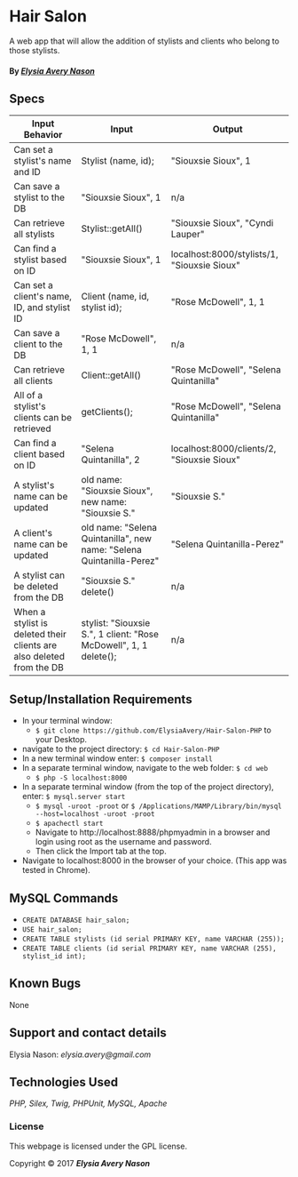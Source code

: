 # Hair Salon
A web app that will allow the addition of stylists and clients who belong to those stylists.

#### By _[**Elysia Avery Nason**](https://github.com/elysiaavery)_

## Specs

Input Behavior | Input | Output
---------------|-------|--------
Can set a stylist's name and ID | Stylist (name, id); | "Siouxsie Sioux", 1
Can save a stylist to the DB | "Siouxsie Sioux", 1 | n/a
Can retrieve all stylists  | Stylist::getAll() | "Siouxsie Sioux", "Cyndi Lauper"
Can find a stylist based on ID | "Siouxsie Sioux", 1 | localhost:8000/stylists/1, "Siouxsie Sioux"
Can set a client's name, ID, and stylist ID | Client (name, id, stylist id); | "Rose McDowell", 1, 1
Can save a client to the DB | "Rose McDowell", 1, 1 | n/a
Can retrieve all clients  | Client::getAll() | "Rose McDowell", "Selena Quintanilla"
All of a stylist's clients can be retrieved | getClients(); | "Rose McDowell", "Selena Quintanilla"
Can find a client based on ID | "Selena Quintanilla", 2 | localhost:8000/clients/2, "Siouxsie Sioux"
A stylist's name can be updated | old name: "Siouxsie Sioux", new name: "Siouxsie S." | "Siouxsie S."
A client's name can be updated | old name: "Selena Quintanilla", new name: "Selena Quintanilla-Perez" | "Selena Quintanilla-Perez"
A stylist can be deleted from the DB | "Siouxsie S." delete() | n/a
When a stylist is deleted their clients are also deleted from the DB | stylist: "Siouxsie S.", 1 client: "Rose McDowell", 1, 1 delete(); | n/a

## Setup/Installation Requirements

* In your terminal window:
  * `$ git clone https://github.com/ElysiaAvery/Hair-Salon-PHP` to your Desktop.
* navigate to the project directory: `$ cd Hair-Salon-PHP`
* In a new terminal window enter: `$ composer install`
* In a separate terminal window, navigate to the web folder: `$ cd web`
  * `$ php -S localhost:8000`
* In a separate terminal window (from the top of the project directory), enter: `$ mysql.server start`
  * `$ mysql -uroot -proot` or `$ /Applications/MAMP/Library/bin/mysql --host=localhost -uroot -proot`
  * `$ apachectl start`
  * Navigate to http://localhost:8888/phpmyadmin in a browser and login using root as the username and password.
  * Then click the Import tab at the top.
* Navigate to localhost:8000 in the browser of your choice. (This app was tested in Chrome).

## MySQL Commands

* `CREATE DATABASE hair_salon;`
* `USE hair_salon;`
* `CREATE TABLE stylists (id serial PRIMARY KEY, name VARCHAR (255));`
* `CREATE TABLE clients (id serial PRIMARY KEY, name VARCHAR (255), stylist_id int);`


## Known Bugs

None

## Support and contact details

Elysia Nason: _elysia.avery@gmail.com_

## Technologies Used

_PHP,
Silex,
Twig,
PHPUnit,
MySQL,
Apache_

### License

This webpage is licensed under the GPL license.

Copyright &copy; 2017 **_Elysia Avery Nason_**

